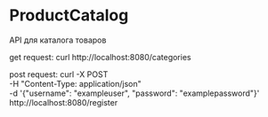 # ProductCatalog
API для каталога товаров

get request:
curl http://localhost:8080/categories

post request:
curl -X POST \
-H "Content-Type: application/json" \
-d '{"username": "exampleuser", "password": "examplepassword"}' \
http://localhost:8080/register
